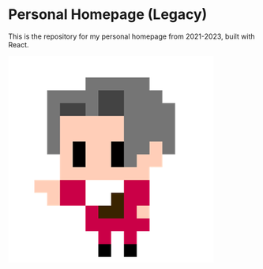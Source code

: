 # Personal Homepage (Legacy)
This is the repository for my personal homepage from 2021-2023, built with React.

![Jianzhi Wang](/public/favicon.ico)
